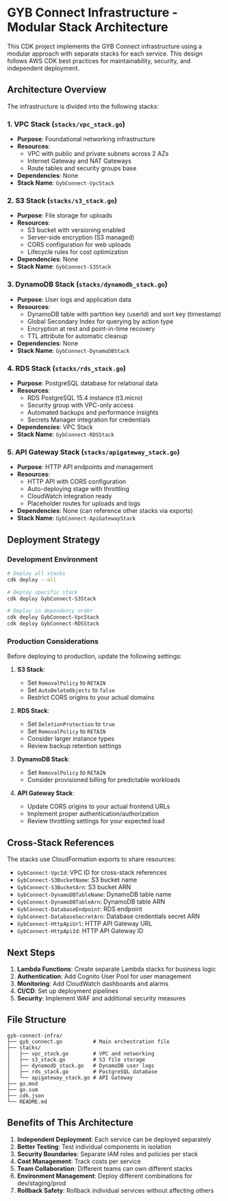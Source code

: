 # GYB Connect Infrastructure - Modular Stack Architecture

This CDK project implements the GYB Connect infrastructure using a modular approach with separate stacks for each service. This design follows AWS CDK best practices for maintainability, security, and independent deployment.

## Architecture Overview

The infrastructure is divided into the following stacks:

### 1. VPC Stack (`stacks/vpc_stack.go`)

- **Purpose**: Foundational networking infrastructure
- **Resources**:
  - VPC with public and private subnets across 2 AZs
  - Internet Gateway and NAT Gateways
  - Route tables and security groups base
- **Dependencies**: None
- **Stack Name**: `GybConnect-VpcStack`

### 2. S3 Stack (`stacks/s3_stack.go`)

- **Purpose**: File storage for uploads
- **Resources**:
  - S3 bucket with versioning enabled
  - Server-side encryption (S3 managed)
  - CORS configuration for web uploads
  - Lifecycle rules for cost optimization
- **Dependencies**: None
- **Stack Name**: `GybConnect-S3Stack`

### 3. DynamoDB Stack (`stacks/dynamodb_stack.go`)

- **Purpose**: User logs and application data
- **Resources**:
  - DynamoDB table with partition key (userId) and sort key (timestamp)
  - Global Secondary Index for querying by action type
  - Encryption at rest and point-in-time recovery
  - TTL attribute for automatic cleanup
- **Dependencies**: None
- **Stack Name**: `GybConnect-DynamoDBStack`

### 4. RDS Stack (`stacks/rds_stack.go`)

- **Purpose**: PostgreSQL database for relational data
- **Resources**:
  - RDS PostgreSQL 15.4 instance (t3.micro)
  - Security group with VPC-only access
  - Automated backups and performance insights
  - Secrets Manager integration for credentials
- **Dependencies**: VPC Stack
- **Stack Name**: `GybConnect-RDSStack`

### 5. API Gateway Stack (`stacks/apigateway_stack.go`)

- **Purpose**: HTTP API endpoints and management
- **Resources**:
  - HTTP API with CORS configuration
  - Auto-deploying stage with throttling
  - CloudWatch integration ready
  - Placeholder routes for uploads and logs
- **Dependencies**: None (can reference other stacks via exports)
- **Stack Name**: `GybConnect-ApiGatewayStack`

## Deployment Strategy

### Development Environment

```bash
# Deploy all stacks
cdk deploy --all

# Deploy specific stack
cdk deploy GybConnect-S3Stack

# Deploy in dependency order
cdk deploy GybConnect-VpcStack
cdk deploy GybConnect-RDSStack
```

### Production Considerations

Before deploying to production, update the following settings:

1. **S3 Stack**:
   - Set `RemovalPolicy` to `RETAIN`
   - Set `AutoDeleteObjects` to `false`
   - Restrict CORS origins to your actual domains

2. **RDS Stack**:
   - Set `DeletionProtection` to `true`
   - Set `RemovalPolicy` to `RETAIN`
   - Consider larger instance types
   - Review backup retention settings

3. **DynamoDB Stack**:
   - Set `RemovalPolicy` to `RETAIN`
   - Consider provisioned billing for predictable workloads

4. **API Gateway Stack**:
   - Update CORS origins to your actual frontend URLs
   - Implement proper authentication/authorization
   - Review throttling settings for your expected load

## Cross-Stack References

The stacks use CloudFormation exports to share resources:

- `GybConnect-VpcId`: VPC ID for cross-stack references
- `GybConnect-S3BucketName`: S3 bucket name
- `GybConnect-S3BucketArn`: S3 bucket ARN
- `GybConnect-DynamoDBTableName`: DynamoDB table name
- `GybConnect-DynamoDBTableArn`: DynamoDB table ARN
- `GybConnect-DatabaseEndpoint`: RDS endpoint
- `GybConnect-DatabaseSecretArn`: Database credentials secret ARN
- `GybConnect-HttpApiUrl`: HTTP API Gateway URL
- `GybConnect-HttpApiId`: HTTP API Gateway ID

## Next Steps

1. **Lambda Functions**: Create separate Lambda stacks for business logic
2. **Authentication**: Add Cognito User Pool for user management
3. **Monitoring**: Add CloudWatch dashboards and alarms
4. **CI/CD**: Set up deployment pipelines
5. **Security**: Implement WAF and additional security measures

## File Structure

```plain
gyb-connect-infra/
├── gyb_connect.go          # Main orchestration file
├── stacks/
│   ├── vpc_stack.go        # VPC and networking
│   ├── s3_stack.go         # S3 file storage
│   ├── dynamodb_stack.go   # DynamoDB user logs
│   ├── rds_stack.go        # PostgreSQL database
│   └── apigateway_stack.go # API Gateway
├── go.mod
├── go.sum
├── cdk.json
└── README.md
```

## Benefits of This Architecture

1. **Independent Deployment**: Each service can be deployed separately
2. **Better Testing**: Test individual components in isolation
3. **Security Boundaries**: Separate IAM roles and policies per stack
4. **Cost Management**: Track costs per service
5. **Team Collaboration**: Different teams can own different stacks
6. **Environment Management**: Deploy different combinations for dev/staging/prod
7. **Rollback Safety**: Rollback individual services without affecting others
